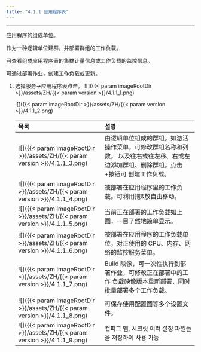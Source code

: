 ```yaml
---
title: "4.1.1 应用程序表"
---
```


---
应用程序的组成单位。

作为一种逻辑单位建群，并部署群组的工作负载。

可查看组成应用程序表的集群计量信息或工作负载的监控信息。

可通过部署作业，创建工作负载或更新。

1. 选择服务→应用程序表点击。
    ![]({{< param imageRootDir >}}/assets/ZH/{{< param version >}}/4.1.1_1.png)
    
    ![]({{< param imageRootDir >}}/assets/ZH/{{< param version >}}/4.1.1_2.png)
    
    | **목록** | **설명** |
    | :--- | :--- |
    | ![]({{< param imageRootDir >}}/assets/ZH/{{< param version >}}/4.1.1_3.png) | 由逻辑单位组成的群组。如激活操作菜单，可修改群组名称和列数， 以及往右或往左移、右或左边添加群组、删除群组。点击+按钮可 创建工作负载。 |
    | ![]({{< param imageRootDir >}}/assets/ZH/{{< param version >}}/4.1.1_4.png) | 被部署在应用程序里的工作负载。可利用拖&放自由移动。 |
    | ![]({{< param imageRootDir >}}/assets/ZH/{{< param version >}}/4.1.1_5.png) | 当前正在部署的工作负载如上图，一目了然地简单显示。 |
    | ![]({{< param imageRootDir >}}/assets/ZH/{{< param version >}}/4.1.1_6.png) | 被部署在应用程序的工作负载单位，对正使用的 CPU、内存、网 络的监控服务菜单。 |
    | ![]({{< param imageRootDir >}}/assets/ZH/{{< param version >}}/4.1.1_7.png) | Build 映像，可一次性执行到部署作业，可修改正在部署中的工作 负载映像版本重新部署，同时批量部署多个工作负载。 |
    | ![]({{< param imageRootDir >}}/assets/ZH/{{< param version >}}/4.1.1_8.png) | 可保存使用配置图等多个设置文件。 |
    | ![]({{< param imageRootDir >}}/assets/ZH/{{< param version >}}/4.1.1_9.png) | 컨피그 맵, 시크릿 여러 설정 파일들을 저장하여 사용 가능 |
